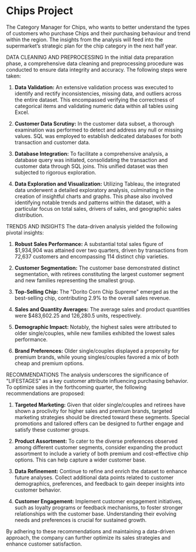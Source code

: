 # Chips Project 
The Category Manager for Chips, who wants to better understand the types of customers who purchase Chips and their purchasing behaviour and trend within the region.
The insights from the analysis will feed into the supermarket’s strategic plan for the chip category in the next half year.

DATA CLEANING AND PREPROCESSING
In the initial data preparation phase, a comprehensive data cleaning and preprocessing procedure was conducted to ensure data integrity and accuracy. The following steps were taken:

1. **Data Validation:** An extensive validation process was executed to identify and rectify inconsistencies, missing data, and outliers across the entire dataset. This encompassed verifying the correctness of categorical items and validating numeric data within all tables using Excel.

2. **Customer Data Scrutiny:** In the customer data subset, a thorough examination was performed to detect and address any null or missing values. SQL was employed to establish dedicated databases for both transaction and customer data.

3. **Database Integration:** To facilitate a comprehensive analysis, a database query was initiated, consolidating the transaction and customer data through SQL joins. This unified dataset was then subjected to rigorous exploration.

4. **Data Exploration and Visualization:** Utilizing Tableau, the integrated data underwent a detailed exploratory analysis, culminating in the creation of insightful charts and graphs. This phase also involved identifying notable trends and patterns within the dataset, with a particular focus on total sales, drivers of sales, and geographic sales distribution.

TRENDS AND INSIGHTS
The data-driven analysis yielded the following pivotal insights:

1. **Robust Sales Performance:** A substantial total sales figure of $1,934,904 was attained over two quarters, driven by transactions from 72,637 customers and encompassing 114 distinct chip varieties.

2. **Customer Segmentation:** The customer base demonstrated distinct segmentation, with retirees constituting the largest customer segment and new families representing the smallest group.

3. **Top-Selling Chip:** The "Dorito Corn Chip Supreme" emerged as the best-selling chip, contributing 2.9% to the overall sales revenue.

4. **Sales and Quantity Averages:** The average sales and product quantities were $483,602.25 and 126,280.5 units, respectively.

5. **Demographic Impact:** Notably, the highest sales were attributed to older single/couples, while new families exhibited the lowest sales performance.

6. **Brand Preferences:** Older single/couples displayed a propensity for premium brands, while young singles/couples favored a mix of both cheap and premium options.

RECOMMENDATIONS
The analysis underscores the significance of "LIFESTAGES" as a key customer attribute influencing purchasing behavior. To optimize sales in the forthcoming quarter, the following recommendations are proposed:

1. **Targeted Marketing:** Given that older single/couples and retirees have shown a proclivity for higher sales and premium brands, targeted marketing strategies should be directed toward these segments. Special promotions and tailored offers can be designed to further engage and satisfy these customer groups.

2. **Product Assortment:** To cater to the diverse preferences observed among different customer segments, consider expanding the product assortment to include a variety of both premium and cost-effective chip options. This can help capture a wider customer base.

3. **Data Refinement:** Continue to refine and enrich the dataset to enhance future analyses. Collect additional data points related to customer demographics, preferences, and feedback to gain deeper insights into customer behavior.

4. **Customer Engagement:** Implement customer engagement initiatives, such as loyalty programs or feedback mechanisms, to foster stronger relationships with the customer base. Understanding their evolving needs and preferences is crucial for sustained growth.

By adhering to these recommendations and maintaining a data-driven approach, the company can further optimize its sales strategies and enhance customer satisfaction.
